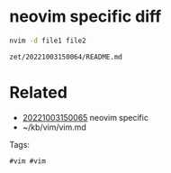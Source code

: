 # neovim specific diff
```bash
nvim -d file1 file2
```

` zet/20221003150064/README.md `

# Related

- [20221003150065](/zet/20221003150065/README.md) neovim specific
- ~/kb/vim/vim.md

Tags:

    #vim #vim 
